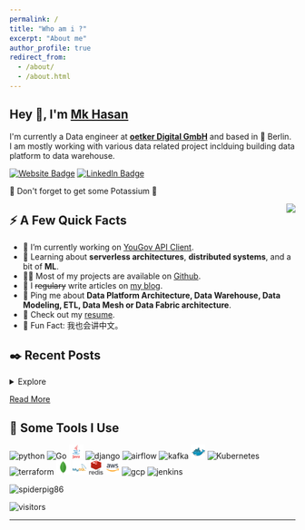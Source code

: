 ```yaml
---
permalink: /
title: "Who am i ?"
excerpt: "About me"
author_profile: true
redirect_from: 
  - /about/
  - /about.html
---
```


<h2>Hey 👋, I'm <a href="https://mk-hasan.github.io/">Mk Hasan</a></h2>
<p>I'm currently a Data engineer at <strong><a href="https://www.snapchat.com/">oetker Digital GmbH</a></strong> and based in 🌁 Berlin. I am mostly working with various data related project inclduing building data platform to data warehouse.</p>
<p><a href="https://mk-hasan.github.io"><img src="https://img.shields.io/badge/mk--hasan.github.io-Data%20Nerd-green?style=flat-square&amp;labelColor=4E69C8&amp;logo=Firefox&amp;link=https://stanleylim.me" alt="Website Badge"></a> <a href="https://www.linkedin.com/in/md-kamrul-hasan-824a06a4/"><img src="https://img.shields.io/badge/mk--hasan-LinkedIn-blue&amp;labelColor=0077B5&amp;logo=LinkedIn&amp;link=https://www.linkedin.com/in/md-kamrul-hasan-824a06a4/" alt="LinkedIn Badge"></a></p>
<p>🍌 Don't forget to get some Potassium 🍌</p>
<img align="right" src="https://media1.giphy.com/media/13HgwGsXF0aiGY/giphy.gif" />
<h2>⚡️ A Few Quick Facts</h2>
<ul>
<li>🔭 I’m currently working on <a href="https://github.com/mk-hasan/yougov-brandindex-python-client">YouGov API Client</a>.</li>
<li>🧐 Learning about <strong>serverless architectures</strong>, <strong>distributed systems</strong>, and a bit of <strong>ML</strong>.</li>
<li>👨‍💻 Most of my projects are available on <a href="https://github.com/mk-hasan">Github</a>.</li>
<li>📝 I <del>regulary</del> write articles on <a href="https://mk-hasan.github.io">my blog</a>.</li>
<li>💬 Ping me about <strong>Data Platform Architecture, Data Warehouse, Data Modeling, ETL, Data Mesh or Data Fabric architecture</strong>.</li>
<li>📙 Check out my <a href="https://mk-hasan.github.io/cv/">resume</a>.</li>
<li>🎉 Fun Fact: 我也会讲中文。</li>
</ul>
<h2>✒️ Recent Posts</h2>
<details>
    <summary>Explore</summary>
    <li><a target="_blank" href="https://mk-hasan.github.io/posts/2020/12/blog-post-6/">Anatomy of Semi-Structured(JSON) data with PYSPARK</a></li><li><a target="_blank" href="https://mk-hasan.github.io/posts/2020/10/blog-post-5/">Anomaly Detection with Docker, Filebeat, Kafka, ELK Stack and Machine Learning (Part -1)</a></li><li><a target="_blank" href="https://mk-hasan.github.io/posts/2020/07/blog-post-5/">https://mk-hasan.github.io/posts/2020/07/blog-post-5/</a></li><li><a target="_blank" href="https://mk-hasan.github.io/posts/2020/04/blog-post-4/">What is Adjusted Rand Index and How it works!
</a></li><li><a target="_blank" href="https://mk-hasan.github.io/posts/2019/10/blog-post-4/">Deploying YOLO Object Detection Model With DeepLearning 4 Java & Apache Flink in Kubernets Cluster Using Raspberry PI!</a></li><li><a target="_blank" href="https://mk-hasan.github.io/posts/2020/04/blog-post-4/">What is Adjusted Rand Index and How it works!
</a></li><li><a target="_blank" href="https://mk-hasan.github.io/posts/2019/08/blog-post-4/">Training and Vizualizing Self Organizing Map(SOM) with Numerical Data</a></li>
</details>
<p><a target="_blank" href="https://blog.stanleylim.me">Read More</a></p>
<h2>🚀 Some Tools I Use</h2>
<p align="left">
<img src="https://cdn.jsdelivr.net/gh/devicons/devicon/icons/python/python-original.svg" alt="python" width="25" height="25" />
<img src="https://cdn.jsdelivr.net/gh/devicons/devicon/icons/go/go-original.svg" alt="Go" width="25" height="25" />
<img src="https://raw.githubusercontent.com/devicons/devicon/master/icons/java/java-original-wordmark.svg" alt="java" width="25" height="25" />
<img src="https://cdn.jsdelivr.net/gh/devicons/devicon/icons/django/django-plain.svg" alt="django" width="25" height="25" />
<img src="https://cdn.jsdelivr.net/gh/devicons/devicon/icons/gapacheairflow/apacheairflow-original.svg" alt="airflow" width="25" height="25" />
<img src="https://cdn.jsdelivr.net/gh/devicons/devicon/icons/apachekafka/apachekafka-original.svg" alt="kafka" width="25" height="25" />
<img src="https://raw.githubusercontent.com/devicons/devicon/master/icons/docker/docker-original.svg" alt="Docker" width="25" height="25" />
<img src="https://www.vectorlogo.zone/logos/kubernetes/kubernetes-icon.svg" alt="Kubernetes" width="25" height="25" />
<img src="https://cdn.jsdelivr.net/gh/devicons/devicon/icons/terraform/terraform-original.svg" alt="terraform" width="25" height="25" />

<img src="https://raw.githubusercontent.com/devicons/devicon/master/icons/mongodb/mongodb-original.svg" alt="mongodb" width="25" height="25" />
<img src="https://raw.githubusercontent.com/devicons/devicon/master/icons/mysql/mysql-original-wordmark.svg" alt="mysql" width="25" height="25" />
<img src="https://raw.githubusercontent.com/devicons/devicon/master/icons/redis/redis-original-wordmark.svg" alt="redis" width="25" height="25" />

<img src="https://raw.githubusercontent.com/github/explore/80688e429a7d4ef2fca1e82350fe8e3517d3494d/topics/aws/aws.png" alt="aws" width="25" height="25" />
<img src="https://www.vectorlogo.zone/logos/google_cloud/google_cloud-icon.svg" alt="gcp" width="25" height="25" />

<img src="https://cdn.jsdelivr.net/gh/devicons/devicon/icons/jenkins/jenkins-original.svg" alt="jenkins" width="25" height="25" />
</p>
<img src="https://github-readme-stats.vercel.app/api?username=mk-hasan&show_icons=true&count_private=true" alt="spiderpig86" />
<p><img src="https://visitor-badge.glitch.me/badge?page_id=mk-hasan.mk-hasan" alt="visitors"></p>

------

